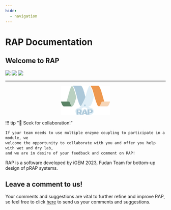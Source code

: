```yaml
---
hide:
  - navigation
---
```

# RAP Documentation
## Welcome to RAP
![](https://badgen.net/static/Python/3.10/blue)
![](https://badgen.net/static/vue/2.6+/green)
![](https://badgen.net/static/license/CC%20BY%204.0/blue)

<hr>
<center>
    <img src="assets/RAP_logo.png" alt="RAP_logo" style="zoom: 15%;" />
</center>


!!! tip "🤝 Seek for collaboration!"

    If your team needs to use multiple enzyme coupling to participate in a module, we 
    welcome the opportunity to collaborate with you and offer you help with wet and dry lab, 
    and we are in desire of your feedback and comment on RAP!


RAP is a software developed by iGEM 2023, Fudan Team for bottom-up design of pRAP systems.
## Leave a comment to us!
Your comments and suggestions are vital to further refine and improve RAP, so feel free to click [here](http://54.169.242.254:5000/comment) to send us your comments and suggestions.
